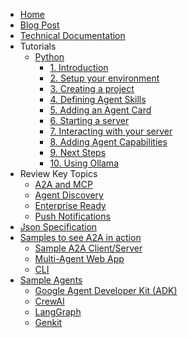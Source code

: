 <!-- docs/_sidebar.md -->

* [Home](/)
* [Blog Post](https://developers.googleblog.com/en/a2a-a-new-era-of-agent-interoperability/)
* [Technical Documentation](documentation.md)
* Tutorials
   * [Python](tutorials/python/1_introduction.md)
     * [1. Introduction](tutorials/python/1_introduction.md)
     * [2. Setup your environment](tutorials/python/2_setup.md)
     * [3. Creating a project](tutorials/python/3_create_a_project.md)
     * [4. Defining Agent Skills](tutorials/python/4_agent_skills.md)
     * [5. Adding an Agent Card](tutorials/python/5_add_agent_card.md)
     * [6. Starting a server](tutorials/python/6_start_server.md)
     * [7. Interacting with your server](tutorials/python/7_interact_with_server.md)
     * [8. Adding Agent Capabilities]()
     * [9. Next Steps]()
     * [10. Using Ollama](tutorials/python/10_ollama.md)
* Review Key Topics
  * [A2A and MCP](topics/a2a_and_mcp.md)
  * [Agent Discovery](topics/agent_discovery.md)
  * [Enterprise Ready](topics/enterprise_ready.md)
  * [Push Notifications](topics/push_notifications.md)
* [Json Specification](https://github.com/google/A2A/tree/main/specification/json)
* [Samples to see A2A in action](https://github.com/google/A2A/tree/main/samples)
  * [Sample A2A Client/Server](https://github.com/google/A2A/tree/main/samples/python/common)
  * [Multi-Agent Web App](https://github.com/google/A2A/tree/main/demo/README.md)
  * [CLI](https://github.com/google/A2A/blob/main/samples/python/hosts/cli/README.md)
* [Sample Agents](https://github.com/google/A2A/tree/main/samples)
  * [Google Agent Developer Kit (ADK)](https://github.com/google/A2A/tree/main/samples/python/agents/google_adk/README.md)
  * [CrewAI](https://github.com/google/A2A/tree/main/samples/python/agents/crewai/README.md)
  * [LangGraph](https://github.com/google/A2A/tree/main/samples/python/agents/langgraph/README.md)
  * [Genkit](https://github.com/google/A2A/tree/main/samples/js/src/agents/README.md)
